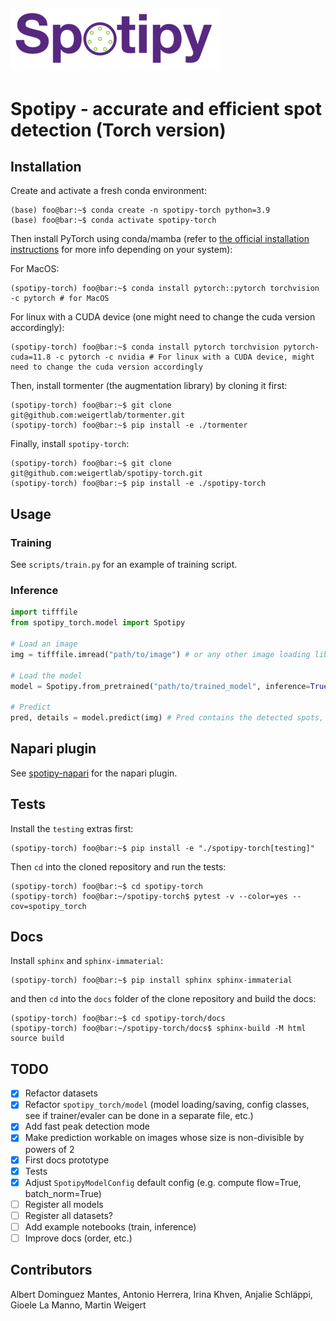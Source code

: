 ![Logo](artwork/spotipy_transp_small.png)
---

# Spotipy - accurate and efficient spot detection (Torch version)

## Installation
Create and activate a fresh conda environment:

```console
(base) foo@bar:~$ conda create -n spotipy-torch python=3.9
(base) foo@bar:~$ conda activate spotipy-torch
```

Then install PyTorch using conda/mamba (refer to [the official installation instructions](https://pytorch.org/get-started/locally/) for more info depending on your system):

For MacOS:
```console
(spotipy-torch) foo@bar:~$ conda install pytorch::pytorch torchvision -c pytorch # for MacOS
```

For linux with a CUDA device (one might need to change the cuda version accordingly):
```console
(spotipy-torch) foo@bar:~$ conda install pytorch torchvision pytorch-cuda=11.8 -c pytorch -c nvidia # For linux with a CUDA device, might need to change the cuda version accordingly
```


Then, install tormenter (the augmentation library) by cloning it first:

```console
(spotipy-torch) foo@bar:~$ git clone git@github.com:weigertlab/tormenter.git
(spotipy-torch) foo@bar:~$ pip install -e ./tormenter
```

Finally, install `spotipy-torch`:

```console
(spotipy-torch) foo@bar:~$ git clone git@github.com:weigertlab/spotipy-torch.git
(spotipy-torch) foo@bar:~$ pip install -e ./spotipy-torch
```

## Usage

### Training
See `scripts/train.py` for an example of training script.

### Inference
```python
import tifffile
from spotipy_torch.model import Spotipy

# Load an image
img = tifffile.imread("path/to/image") # or any other image loading library according to the image format

# Load the model
model = Spotipy.from_pretrained("path/to/trained_model", inference=True)

# Predict
pred, details = model.predict(img) # Pred contains the detected spots, the attribute 'heatmap' of `details` contains the predicted heatmap (access it by `details.heatmap`)
```

## Napari plugin
See [spotipy-napari](https://github.com/weigertlab/napari-spotipy-torch) for the napari plugin.


## Tests

Install the `testing` extras first:

```console
(spotipy-torch) foo@bar:~$ pip install -e "./spotipy-torch[testing]"
```

Then `cd` into the cloned repository and run the tests:
```console
(spotipy-torch) foo@bar:~$ cd spotipy-torch
(spotipy-torch) foo@bar:~/spotipy-torch$ pytest -v --color=yes --cov=spotipy_torch
```

## Docs

Install `sphinx` and `sphinx-immaterial`:
```console
(spotipy-torch) foo@bar:~$ pip install sphinx sphinx-immaterial
```

and then `cd` into the `docs` folder of the clone repository and build the docs:
```console
(spotipy-torch) foo@bar:~$ cd spotipy-torch/docs
(spotipy-torch) foo@bar:~/spotipy-torch/docs$ sphinx-build -M html source build
```
## TODO

- [x] Refactor datasets
- [x] Refactor `spotipy_torch/model` (model loading/saving, config classes, see if trainer/evaler can be done in a separate file, etc.)
- [x] Add fast peak detection mode
- [x] Make prediction workable on images whose size is non-divisible by powers of 2
- [x] First docs prototype
- [x] Tests
- [x] Adjust `SpotipyModelConfig` default config (e.g. compute flow=True, batch_norm=True) 
- [ ] Register all models
- [ ] Register all datasets?
- [ ] Add example notebooks (train, inference)
- [ ] Improve docs (order, etc.)

## Contributors

Albert Dominguez Mantes, Antonio Herrera, Irina Khven, Anjalie Schläppi, Gioele La Manno, Martin Weigert

